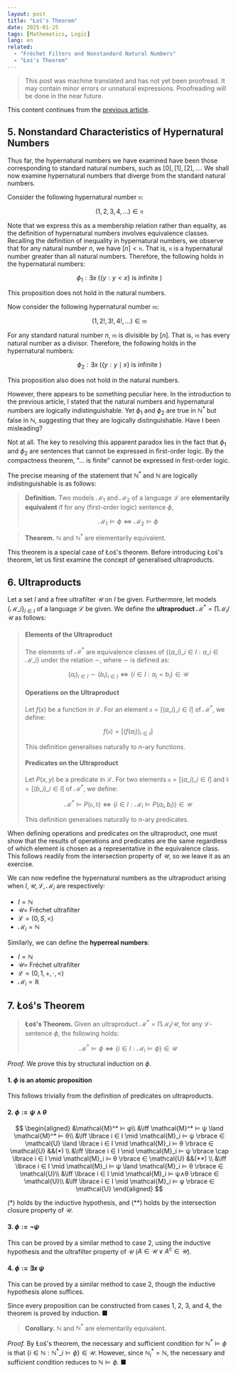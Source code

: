 ```yaml
---
layout: post
title: "Łoś's Theorem"
date: 2025-01-25
tags: [Mathematics, Logic]
lang: en
related:
  - "Fréchet Filters and Nonstandard Natural Numbers"
  - "Łoś's Theorem"
---
```


> This post was machine translated and has not yet been proofread. It may contain minor errors or unnatural expressions. Proofreading will be done in the near future.

This content continues from the [previous article](https://dimenerno.github.io/2025/01/22/hypernaturals/).

## 5. Nonstandard Characteristics of Hypernatural Numbers

Thus far, the hypernatural numbers we have examined have been those corresponding to standard natural numbers, such as $[0], [1], [2], \dots$. We shall now examine hypernatural numbers that diverge from the standard natural numbers.

Consider the following hypernatural number $\mathfrak{n}$:

$$
(1, 2, 3, 4, \dots) \in \mathfrak{n}
$$

Note that we express this as a membership relation rather than equality, as the definition of hypernatural numbers involves equivalence classes. Recalling the definition of inequality in hypernatural numbers, we observe that for any natural number $n$, we have $[n] < \mathfrak{n}$. That is, $\mathfrak{n}$ is a hypernatural number greater than all natural numbers. Therefore, the following holds in the hypernatural numbers:

$$
\phi_1 : \exists x \; ( \lbrace y : y < x \rbrace \text{ is infinite } )
$$

This proposition does not hold in the natural numbers.

Now consider the following hypernatural number $\mathfrak{m}$:

$$
(1, 2!, 3!, 4!, \dots) \in \mathfrak{m}
$$

For any standard natural number $n$, $\mathfrak{m}$ is divisible by $[n]$. That is, $\mathfrak{m}$ has every natural number as a divisor. Therefore, the following holds in the hypernatural numbers:

$$
\phi_2 : \exists x \; (\lbrace y : y \mid x \rbrace \text{ is infinite })
$$

This proposition also does not hold in the natural numbers.

However, there appears to be something peculiar here. In the introduction to the previous article, I stated that the natural numbers and hypernatural numbers are logically indistinguishable. Yet $\phi_1$ and $\phi_2$ are true in $\mathbb{N}^*$ but false in $\mathbb{N}$, suggesting that they are logically distinguishable. Have I been misleading?

Not at all. The key to resolving this apparent paradox lies in the fact that $\phi_1$ and $\phi_2$ are sentences that cannot be expressed in first-order logic. By the compactness theorem, "... is finite" cannot be expressed in first-order logic.

The precise meaning of the statement that $\mathbb{N}^*$ and $\mathbb{N}$ are logically indistinguishable is as follows:

> **Definition.** Two models $\mathcal{M}_1$ and $\mathcal{M}_2$ of a language $\mathcal{L}$ are **elementarily equivalent** if for any (first-order logic) sentence $\phi$,
>
> $$
> \mathcal{M_1} \vDash \phi \iff \mathcal{M}_2 \vDash \phi
> $$

> **Theorem.** $\mathbb{N}$ and $\mathbb{N}^*$ are elementarily equivalent.

This theorem is a special case of Łoś's theorem. Before introducing Łoś's theorem, let us first examine the concept of generalised ultraproducts.

## 6. Ultraproducts

Let a set $I$ and a free ultrafilter $\mathcal{U}$ on $I$ be given. Furthermore, let models $\lbrace \mathcal{M}\_i \rbrace_{i \in I}$ of a language $\mathcal{L}$ be given. We define the **ultraproduct** $\mathcal{M}^* = \prod \mathcal{M}_i / \mathcal{U}$ as follows:

> #### Elements of the Ultraproduct
>
> The elements of $\mathcal{M}^*$ are equivalence classes of $\lbrace (a\_i)\_{i\in I} : a\_i \in \mathcal{M}\_i \rbrace$ under the relation $\sim$, where $\sim$ is defined as:
>
> $$
> (a_i)_{i\in I} \sim (b_i)_{i \in I} \iff \lbrace i \in I : a_i = b_i \rbrace \in \mathcal{U}
> $$
>
> #### Operations on the Ultraproduct
>
> Let $f(x)$ be a function in $\mathcal{L}$. For an element $\mathfrak{a} = [(a\_i)\_{i\in I}]$ of $\mathcal{M}^*$, we define:
>
> $$
> f(\mathfrak{a}) = [(f(a_i))_{i \in I}]
> $$
>
> This definition generalises naturally to $n$-ary functions.
>
> #### Predicates on the Ultraproduct
>
> Let $P(x, y)$ be a predicate in $\mathcal{L}$. For two elements $\mathfrak{a} = [(a\_i)\_{i\in I}]$ and $\mathfrak{b} = [(b\_i)\_{i\in I}]$ of $\mathcal{M}^*$, we define:
>
> $$
> \mathcal{M}^* \vDash P(\mathfrak{a}, \mathfrak{b}) \iff \lbrace i \in I : \mathcal{M}_i \vDash P(a_i, b_i) \rbrace \in \mathcal{U}
> $$
>
> This definition generalises naturally to $n$-ary predicates.

When defining operations and predicates on the ultraproduct, one must show that the results of operations and predicates are the same regardless of which element is chosen as a representative in the equivalence class. This follows readily from the intersection property of $\mathcal{U}$, so we leave it as an exercise.

We can now redefine the hypernatural numbers as the ultraproduct arising when $I, \mathcal{U}, \mathcal{L}, \mathcal{M}_i$ are respectively:

- $I = \mathbb{N}$
- $\mathcal{U} =$ Fréchet ultrafilter
- $\mathcal{L} = (0, S, <)$
- $\mathcal{M}_i = \mathbb{N}$

Similarly, we can define the **hyperreal numbers**:

- $I = \mathbb{N}$
- $\mathcal{U} =$ Fréchet ultrafilter
- $\mathcal{L} = (0, 1, +, ⋅, <)$
- $\mathcal{M}_i = \mathbb{R}$

## 7. Łoś's Theorem

> **Łoś's Theorem.** Given an ultraproduct $\mathcal{M}^* = \prod \mathcal{M}_i / \mathcal{U}$, for any $\mathcal{L}$-sentence $\phi$, the following holds:
>
> $$
> \mathcal{M}^* \vDash \phi \iff \lbrace i \in I : \mathcal{M}_i \vDash \phi \rbrace \in \mathcal{U}
> $$

_Proof._ We prove this by structural induction on $\phi$.

#### 1. $\phi$ is an atomic proposition

This follows trivially from the definition of predicates on ultraproducts.

#### 2. $\phi := \psi \land \theta$

$$
\begin{aligned}
&\mathcal{M}^* ⊨ φ\\
&\iff \mathcal{M}^* ⊨ ψ \land \mathcal{M}^* ⊨ θ\\
&\iff \lbrace i ∈ I \mid \mathcal{M}_i ⊨ ψ \rbrace ∈ \mathcal{U} \land \lbrace i ∈ I \mid \mathcal{M}_i ⊨ θ \rbrace ∈ \mathcal{U} &&(*)
\\
&\iff \lbrace i ∈ I \mid \mathcal{M}_i ⊨ ψ \rbrace \cap \lbrace i ∈ I \mid \mathcal{M}_i ⊨ θ \rbrace ∈ \mathcal{U} &&(**) \\
&\iff \lbrace i ∈ I \mid \mathcal{M}_i ⊨ ψ \land \mathcal{M}_i ⊨ θ \rbrace ∈ \mathcal{U}\\
&\iff \lbrace i ∈ I \mid \mathcal{M}_i ⊨ ψ∧θ \rbrace ∈ \mathcal{U}\\
&\iff \lbrace i ∈ I \mid \mathcal{M}_i ⊨ φ \rbrace ∈ \mathcal{U}
\end{aligned}
$$

$(*)$ holds by the inductive hypothesis, and $(**)$ holds by the intersection closure property of $\mathcal{U}$.

#### 3. $\phi := \lnot \psi$

This can be proved by a similar method to case 2, using the inductive hypothesis and the ultrafilter property of $\mathcal{U}$ ($A \in \mathcal{U} \lor A^c \in \mathcal{U}$).

#### 4. $\phi := \exists x\; \psi$

This can be proved by a similar method to case 2, though the inductive hypothesis alone suffices.

Since every proposition can be constructed from cases 1, 2, 3, and 4, the theorem is proved by induction. ■

> **Corollary.** $\mathbb{N}$ and $\mathbb{N}^*$ are elementarily equivalent.

_Proof._ By Łoś's theorem, the necessary and sufficient condition for $\mathbb{N}^* \vDash \phi$ is that $\lbrace i \in \mathbb{N} : \mathbb{N}^\ast\_i \vDash \phi \rbrace \in \mathcal{U}$. However, since $\mathbb{N}^*_i = \mathbb{N}$, the necessary and sufficient condition reduces to $\mathbb{N} \vDash \phi$. ■
